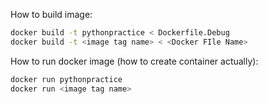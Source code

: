 How to build image: 
```bash
docker build -t pythonpractice < Dockerfile.Debug 
docker build -t <image tag name> < <Docker FIle Name>
```

How to run docker image (how to create container actually):
```bash
docker run pythonpractice
docker run <image tag name>
```